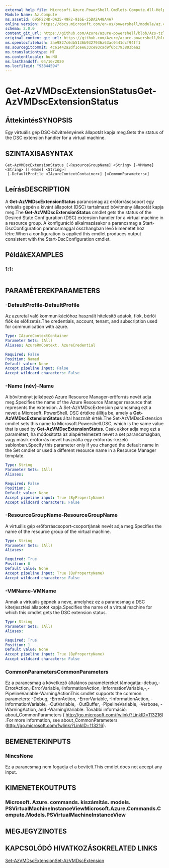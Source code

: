 ```yaml
---
external help file: Microsoft.Azure.PowerShell.Cmdlets.Compute.dll-Help-Help.xml
Module Name: Az.Compute
ms.assetid: 695F224D-DA25-49F2-916E-25DA2A48A4A7
online version: https://docs.microsoft.com/en-us/powershell/module/az.compute/get-azvmdscextensionstatus
schema: 2.0.0
content_git_url: https://github.com/Azure/azure-powershell/blob/Azs-tzl/src/Compute/Compute/help/Get-AzVMDscExtensionStatus.md
original_content_git_url: https://github.com/Azure/azure-powershell/blob/Azs-tzl/src/Compute/Compute/help/Get-AzVMDscExtensionStatus.md
ms.openlocfilehash: 3ae9827c6db5136b9327936a63ac0441dcf94ff1
ms.sourcegitcommit: 4c61442a2df1cee633ce93cad9f6bc793803baa2
ms.translationtype: MT
ms.contentlocale: hu-HU
ms.lasthandoff: 04/16/2020
ms.locfileid: "93844594"
---
```

# <span data-ttu-id="1854f-101">Get-AzVMDscExtensionStatus</span><span class="sxs-lookup"><span data-stu-id="1854f-101">Get-AzVMDscExtensionStatus</span></span>

## <span data-ttu-id="1854f-102">Áttekintés</span><span class="sxs-lookup"><span data-stu-id="1854f-102">SYNOPSIS</span></span>
<span data-ttu-id="1854f-103">Egy virtuális gép DSC-bővítményének állapotát kapja meg.</span><span class="sxs-lookup"><span data-stu-id="1854f-103">Gets the status of the DSC extension handler for a virtual machine.</span></span>

## <span data-ttu-id="1854f-104">SZINTAXISA</span><span class="sxs-lookup"><span data-stu-id="1854f-104">SYNTAX</span></span>

```
Get-AzVMDscExtensionStatus [-ResourceGroupName] <String> [-VMName] <String> [[-Name] <String>]
 [-DefaultProfile <IAzureContextContainer>] [<CommonParameters>]
```

## <span data-ttu-id="1854f-105">Leírás</span><span class="sxs-lookup"><span data-stu-id="1854f-105">DESCRIPTION</span></span>
<span data-ttu-id="1854f-106">A **Get-AzVMDscExtensionStatus** parancsmag az erőforráscsoport egy virtuális gépén a kívánt állapotot (DSC) tartalmazó bővítmény állapotát kapja meg.</span><span class="sxs-lookup"><span data-stu-id="1854f-106">The **Get-AzVMDscExtensionStatus** cmdlet gets the status of the Desired State Configuration (DSC) extension handler for a virtual machine in a resource group.</span></span>
<span data-ttu-id="1854f-107">A konfiguráció alkalmazásakor a parancsmag a Start-DscConfiguration parancsmaggal összhangban lévő kimenetet hoz létre.</span><span class="sxs-lookup"><span data-stu-id="1854f-107">When a configuration is applied this cmdlet produces output consistent with the Start-DscConfiguration cmdlet.</span></span>

## <span data-ttu-id="1854f-108">Példák</span><span class="sxs-lookup"><span data-stu-id="1854f-108">EXAMPLES</span></span>

### <span data-ttu-id="1854f-109">1:</span><span class="sxs-lookup"><span data-stu-id="1854f-109">1:</span></span>
```

```

## <span data-ttu-id="1854f-110">PARAMÉTEREK</span><span class="sxs-lookup"><span data-stu-id="1854f-110">PARAMETERS</span></span>

### <span data-ttu-id="1854f-111">-DefaultProfile</span><span class="sxs-lookup"><span data-stu-id="1854f-111">-DefaultProfile</span></span>
<span data-ttu-id="1854f-112">Az azuretal való kommunikációhoz használt hitelesítő adatok, fiók, bérlői fiók és előfizetés.</span><span class="sxs-lookup"><span data-stu-id="1854f-112">The credentials, account, tenant, and subscription used for communication with azure.</span></span>

```yaml
Type: IAzureContextContainer
Parameter Sets: (All)
Aliases: AzureRmContext, AzureCredential

Required: False
Position: Named
Default value: None
Accept pipeline input: False
Accept wildcard characters: False
```

### <span data-ttu-id="1854f-113">-Name (név)</span><span class="sxs-lookup"><span data-stu-id="1854f-113">-Name</span></span>
<span data-ttu-id="1854f-114">A bővítményt jelképező Azure Resource Manager-erőforrás nevét adja meg.</span><span class="sxs-lookup"><span data-stu-id="1854f-114">Specifies the name of the Azure Resource Manager resource that represents the extension.</span></span>
<span data-ttu-id="1854f-115">A Set-AzVMDscExtension parancsmag ezt a nevet a Microsoft. PowerShell. DSC értékre állítja be, amely a **Get-AzVMDscExtensionStatus** által használt érték.</span><span class="sxs-lookup"><span data-stu-id="1854f-115">The Set-AzVMDscExtension cmdlet sets this name to Microsoft.Powershell.DSC, which is the same value that is used by **Get-AzVMDscExtensionStatus**.</span></span>
<span data-ttu-id="1854f-116">Csak akkor adja meg ezt a paramétert, ha módosította az alapértelmezett nevet a set parancsmagban, vagy másik erőforrás nevét használta egy erőforrás-kezelő sablonban.</span><span class="sxs-lookup"><span data-stu-id="1854f-116">Specify this parameter only if you changed the default name in the Set cmdlet or used a different resource name in a Resource Manager template.</span></span>

```yaml
Type: String
Parameter Sets: (All)
Aliases: 

Required: False
Position: 2
Default value: None
Accept pipeline input: True (ByPropertyName)
Accept wildcard characters: False
```

### <span data-ttu-id="1854f-117">-ResourceGroupName</span><span class="sxs-lookup"><span data-stu-id="1854f-117">-ResourceGroupName</span></span>
<span data-ttu-id="1854f-118">A virtuális gép erőforráscsoport-csoportjának nevét adja meg.</span><span class="sxs-lookup"><span data-stu-id="1854f-118">Specifies the name of the resource group of the virtual machine.</span></span>

```yaml
Type: String
Parameter Sets: (All)
Aliases: 

Required: True
Position: 0
Default value: None
Accept pipeline input: True (ByPropertyName)
Accept wildcard characters: False
```

### <span data-ttu-id="1854f-119">-VMName</span><span class="sxs-lookup"><span data-stu-id="1854f-119">-VMName</span></span>
<span data-ttu-id="1854f-120">Annak a virtuális gépnek a neve, amelyhez ez a parancsmag a DSC kiterjesztési állapotot kapja.</span><span class="sxs-lookup"><span data-stu-id="1854f-120">Specifies the name of a virtual machine for which this cmdlet gets the DSC extension status.</span></span>

```yaml
Type: String
Parameter Sets: (All)
Aliases: 

Required: True
Position: 1
Default value: None
Accept pipeline input: True (ByPropertyName)
Accept wildcard characters: False
```

### <span data-ttu-id="1854f-121">CommonParameters</span><span class="sxs-lookup"><span data-stu-id="1854f-121">CommonParameters</span></span>
<span data-ttu-id="1854f-122">Ez a parancsmag a következő általános paramétereket támogatja:-debug,-ErrorAction,-ErrorVariable,-InformationAction,-InformationVariable,-,-PipelineVariable-WarningAction</span><span class="sxs-lookup"><span data-stu-id="1854f-122">This cmdlet supports the common parameters: -Debug, -ErrorAction, -ErrorVariable, -InformationAction, -InformationVariable, -OutVariable, -OutBuffer, -PipelineVariable, -Verbose, -WarningAction, and -WarningVariable.</span></span> <span data-ttu-id="1854f-123">További információ: about_CommonParameters ( http://go.microsoft.com/fwlink/?LinkID=113216) .</span><span class="sxs-lookup"><span data-stu-id="1854f-123">For more information, see about_CommonParameters (http://go.microsoft.com/fwlink/?LinkID=113216).</span></span>

## <span data-ttu-id="1854f-124">BEMENETEK</span><span class="sxs-lookup"><span data-stu-id="1854f-124">INPUTS</span></span>

### <span data-ttu-id="1854f-125">Nincs</span><span class="sxs-lookup"><span data-stu-id="1854f-125">None</span></span>
<span data-ttu-id="1854f-126">Ez a parancsmag nem fogadja el a bevitelt.</span><span class="sxs-lookup"><span data-stu-id="1854f-126">This cmdlet does not accept any input.</span></span>

## <span data-ttu-id="1854f-127">KIMENETEK</span><span class="sxs-lookup"><span data-stu-id="1854f-127">OUTPUTS</span></span>

### <span data-ttu-id="1854f-128">Microsoft. Azure. commands. kiszámítás. models. PSVirtualMachineInstanceView</span><span class="sxs-lookup"><span data-stu-id="1854f-128">Microsoft.Azure.Commands.Compute.Models.PSVirtualMachineInstanceView</span></span>

## <span data-ttu-id="1854f-129">MEGJEGYZI</span><span class="sxs-lookup"><span data-stu-id="1854f-129">NOTES</span></span>

## <span data-ttu-id="1854f-130">KAPCSOLÓDÓ HIVATKOZÁSOK</span><span class="sxs-lookup"><span data-stu-id="1854f-130">RELATED LINKS</span></span>

[<span data-ttu-id="1854f-131">Set-AzVMDscExtension</span><span class="sxs-lookup"><span data-stu-id="1854f-131">Set-AzVMDscExtension</span></span>](./Set-AzVMDscExtension.md)


